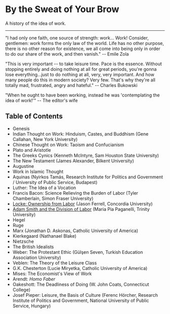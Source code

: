 # By the Sweat of Your Brow

A history of the idea of work.

__________

"I had only one faith, one source of strength: work... Work! Consider, gentlemen:
work forms the only law of the world. Life has no other purpose, there is no
other reason for existence, we all come into being only in order to do our
share of the work, and then vanish." -- Emile Zola

"This is very important -- to take leisure time. Pace is the essence. Without
stopping entirely and doing nothing at all for great periods, you're gonna lose
everything...just to do nothing at all, very, very important. And how many
people do this in modern society? Very few. That's why they're all totally mad,
frustrated, angry and hateful." -- Charles Bukowski

"When he ought to have been working, instead he was 'contemplating the idea of
work!'" -- The editor's wife


## Table of Contents

- Genesis
- Indian Thought on Work: Hinduism, Castes, and Buddhism (Gene Callahan, New
York University)
- Chinese Thought on Work: Taoism and Confucianism
- Plato and Aristotle
- The Greeks Cynics (Kenneth McIntyre, Sam Houston State University)
- The New Testament (James Alexander, Bilkent University)
- Augustine
- Work in Islamic Thought
- Aquinas (Nyirkos Tamás, Research Institute for Politics and Government /
University of Public Service, Budapest)
- Luther: The Idea of a Vocation
- Francis Bacon: Science Relieving the Burden of Labor (Tyler Chamberlain, Simon Fraser University)
- [Locke: Ownership from Labor](abstracts/locke.md) (Jason Ferrell, Concordia University)
- [Adam Smith and the Division of Labor](abstracts/smith.md) (Maria Pia Paganelli, Trinity University)
- Hegel
- Ruge
- Marx (Jonathan D. Askonas, Catholic University of America)
- Kierkegaard (Nathanael Blake)
- Nietzsche
- The British Idealists
- Weber: The Protestant Ethic (Gülşen Seven, Turkish Education Association University)
- Veblen: The Theory of the Leisure Class
- G.K. Chesterton (Lucie Miryetka, Catholic University of America)
- Mises: The Economist's View of Work
- Arendt: *Homo Faber*
- Oakeshott: The Deadliness of Doing (W. John Coats, Connecticut College)
- Josef Pieper: Leisure, the Basis of Culture (Ferenc Hörcher, Research
Institute of Politics and Government, National University of Public Service,
Hungary)

